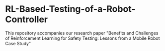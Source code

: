 # RL-Based-Testing-of-a-Robot-Controller
This repository accompanies our research paper "Benefits and Challenges of Reinforcement Learning for Safety Testing: Lessons from a Mobile Robot Case Study"
